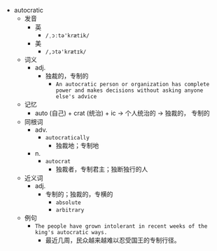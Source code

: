 - autocratic
  - 发音
    - 英
      - `/ˌɔːtə'krætik/`
    - 美
      - `/,ɔtə'krætɪk/`
  - 词义
    - adj.
      - 独裁的，专制的
        - `An autocratic person or organization has complete power and makes decisions without asking anyone else's advice`
  - 记忆
    - auto (自己) + crat (统治) + ic → 个人统治的 → 独裁的， 专制的
  - 同根词
    - adv.
      - `autocratically`
        - 独裁地；专制地
    - n.
      - `autocrat`
        - 独裁者，专制君主；独断独行的人
  - 近义词
    - adj.
      - 专制的；独裁的，专横的
        - `absolute`
        - `arbitrary`
  - 例句
    - `The people have grown intolerant in recent weeks of the king's autocratic ways.`
      - 最近几周，民众越来越难以忍受国王的专制行径。

